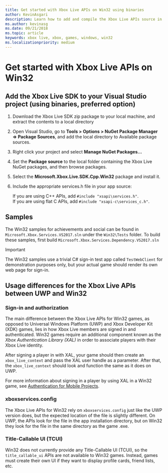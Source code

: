 ```yaml
---
title: Get started with Xbox Live APIs on Win32 using binaries
author: KevinAsgari
description: Learn how to add and compile the Xbox Live APIs source in your Win32 project.
ms.author: kevinasg
ms.date: 09/21/2018
ms.topic: article
keywords: xbox live, xbox, games, windows, win32
ms.localizationpriority: medium
---
```


# Get started with Xbox Live APIs on Win32


## Add the Xbox Live SDK to your Visual Studio project (using binaries, preferred option)

1. Download the Xbox Live SDK zip package to your local machine, and extract the contents to a local directory

2. Open Visual Studio, go to **Tools > Options > NuGet Package Manager => Package Sources**, and add the local directory to Available package sources.

3. Right click your project and select **Manage NuGet Packages...**

4. Set the **Package source** to the local folder containing the Xbox Live NuGet packages, and then browse packages.

5. Select the **Microsoft.Xbox.Live.SDK.Cpp.Win32** package and install it.

6. Include the appropriate services.h file in your app source:

    If you are using C++ APIs, add `#include "xsapi\services.h"`.  
    If you are using flat C APIs, add `#include "xsapi-c\services_c.h"`.


## Samples

The Win32 samples for achievements and social can be found in `Microsoft.Xbox.Services.VS2017.sln` under the `Win32\Tests` folder.
To build these samples, first build `Microsoft.Xbox.Services.Dependency.VS2017.sln`

> [!IMPORTANT]
> The Win32 samples use a trivial C# sign-in test app called `TestWebClient` for demonstration purposes only, but your actual game should render its own web page for sign-in.


## Usage differences for the Xbox Live APIs between UWP and Win32


### Sign-in and authorization

The main difference between the Xbox Live APIs for Win32 games, as opposed to Universal Windows Platform (UWP) and Xbox Developer Kit (XDK) games, lies in how Xbox Live members are signed in and authenticated.
Win32 games require an additional component known as the *Xbox Authentication Library (XAL)* in order to associate players with their Xbox Live identity.

After signing a player in with XAL, your game should then create an `xbox_live_context` and pass the XAL user handle as a parameter.
After that, the `xbox_live_context` should look and function the same as it does on UWP.

For more information about signing in a player by using XAL in a Win32 game, see [Authentication for Mobile Projects](../using-xbox-live/auth/xal.md).


### xboxservices.config

The Xbox Live APIs for Win32 rely on `xboxservices.config` just like the UWP version does, but the expected location of the file is slightly different.
On UWP, the APIs look for the file in the app installation directory, but on Win32 they look for the file in the same directory as the game .exe.


### Title-Callable UI (TCUI)

Win32 does not currently provide any Title-Callable UI (TCUI), so the `title_callable_ui` APIs are not available to Win32 games.
Instead, games must create their own UI if they want to display profile cards, friend lists, etc.

